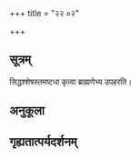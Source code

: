 +++
title = "२२ ०२"

+++
## सूत्रम्
सिद्धश्शेषस्तमष्टधा कृत्वा ब्राह्मणेभ्य उपहरति।
## अनुकूला

## गृह्यतात्पर्यदर्शनम्

